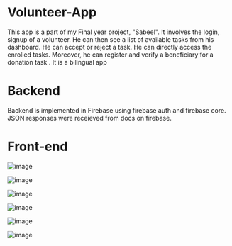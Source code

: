 # Volunteer-App
This app is a part of my Final year project, "Sabeel". It involves the login, signup of a volunteer. He can then see a list of available tasks from his dashboard. He can accept or reject a task. He can directly access the enrolled tasks. Moreover, he can register and verify a beneficiary for a donation task . It is a bilingual app

# Backend
Backend is implemented in Firebase using firebase auth and firebase core. JSON responses were receieved from docs on firebase.

# Front-end

![image](https://github.com/Flutter-Projects-Assignments/Volunteer-App/assets/79439387/b05ff85c-fed0-47a9-8c9b-21c1004bf5f0)

![image](https://github.com/Flutter-Projects-Assignments/Volunteer-App/assets/79439387/4f7f3fcb-6862-4a5c-a7ed-b004c50ec78d)

![image](https://github.com/Flutter-Projects-Assignments/Volunteer-App/assets/79439387/063c1a07-17fd-4130-908d-baa916bcc4e3)

![image](https://github.com/Flutter-Projects-Assignments/Volunteer-App/assets/79439387/e6b3925b-68ed-4097-8d3a-73d4412828c3)

![image](https://github.com/Flutter-Projects-Assignments/Volunteer-App/assets/79439387/eaf55f31-5ca9-42e6-91ac-1b6d60da1e20)

![image](https://github.com/Flutter-Projects-Assignments/Volunteer-App/assets/79439387/af088ce0-0764-4cae-b362-3d21a732daf7)

